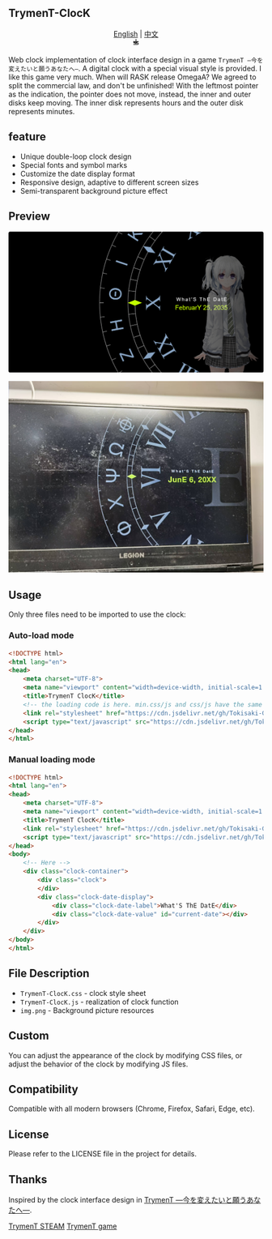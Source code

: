 ## TrymenT-ClocK

<div align="center"> <a href="README.md">English</a> | <a href="README_zh.md">中文</a> <br/> <svg xmlns="http://www.w3.org/2000/svg" width="16" height="16" viewBox="0 0 24 24" fill="none" stroke="currentColor" stroke-width="2" stroke-linecap="round" stroke-linejoin="round"> <path d="M5 8l6 6 6-6"/> <path d="M12 2v12"/> <path d="M5 17h12a2 2 0 0 0 0-4H7a2 2 0 0 1 0-4h12"/> </svg> </div>

Web clock implementation of clock interface design in a game `TrymenT ―今を変えたいと願うあなたへ―`. A digital clock with a special visual style is provided.
I like this game very much. When will RASK release OmegaA? We agreed to split the commercial law, and don't be unfinished!
With the leftmost pointer as the indication, the pointer does not move, instead, the inner and outer disks keep moving. The inner disk represents hours and the outer disk represents minutes.

## feature
- Unique double-loop clock design
- Special fonts and symbol marks
- Customize the date display format
- Responsive design, adaptive to different screen sizes
- Semi-transparent background picture effect

## Preview
![running picture tryment-clock](https://github.com/tokisaki-galaxy/tryment-clock/blob/master/README/result.png)

![in-game pictures](https://github.com/tokisaki-galaxy/tryment-clock/blob/master/README/ins.jpg)


## Usage
Only three files need to be imported to use the clock:


### Auto-load mode
```html
<!DOCTYPE html>
<html lang="en">
<head>
    <meta charset="UTF-8">
    <meta name="viewport" content="width=device-width, initial-scale=1.0">
    <title>TrymenT ClocK</title>
    <!-- the loading code is here. min.css/js and css/js have the same content, which is automatically updated -->
    <link rel="stylesheet" href="https://cdn.jsdelivr.net/gh/Tokisaki-Galaxy/TrymenT-ClocK/TrymenT-ClocK.min.css">
    <script type="text/javascript" src="https://cdn.jsdelivr.net/gh/Tokisaki-Galaxy/TrymenT-ClocK/TrymenT-ClocK.min.js"></script>
</head>
</html>
```

### Manual loading mode
```html
<!DOCTYPE html>
<html lang="en">
<head>
    <meta charset="UTF-8">
    <meta name="viewport" content="width=device-width, initial-scale=1.0">
    <title>TrymenT ClocK</title>
    <link rel="stylesheet" href="https://cdn.jsdelivr.net/gh/Tokisaki-Galaxy/TrymenT-ClocK/TrymenT-ClocK.min.css">
    <script type="text/javascript" src="https://cdn.jsdelivr.net/gh/Tokisaki-Galaxy/TrymenT-ClocK/TrymenT-ClocK.min.js"></script>
</head>
<body>
    <!-- Here -->
    <div class="clock-container">
        <div class="clock">
        </div>
        <div class="clock-date-display">
            <div class="clock-date-label">What'S ThE DatE</div>
            <div class="clock-date-value" id="current-date"></div>
        </div>
    </div>
</body>
</html>
```

## File Description
- `TrymenT-ClocK.css` - clock style sheet
- `TrymenT-ClocK.js` - realization of clock function
- `img.png` - Background picture resources

## Custom
You can adjust the appearance of the clock by modifying CSS files, or adjust the behavior of the clock by modifying JS files.

## Compatibility
Compatible with all modern browsers (Chrome, Firefox, Safari, Edge, etc).

## License
Please refer to the LICENSE file in the project for details.

## Thanks
Inspired by the clock interface design in [TrymenT ―今を変えたいと願うあなたへ―](https://store.steampowered.com/app/1183260?snr=5000_5100__).

[TrymenT STEAM](https://store.steampowered.com/app/1183260?snr=5000_5100__)
[TrymenT game](https://re-tryment.com/product/)